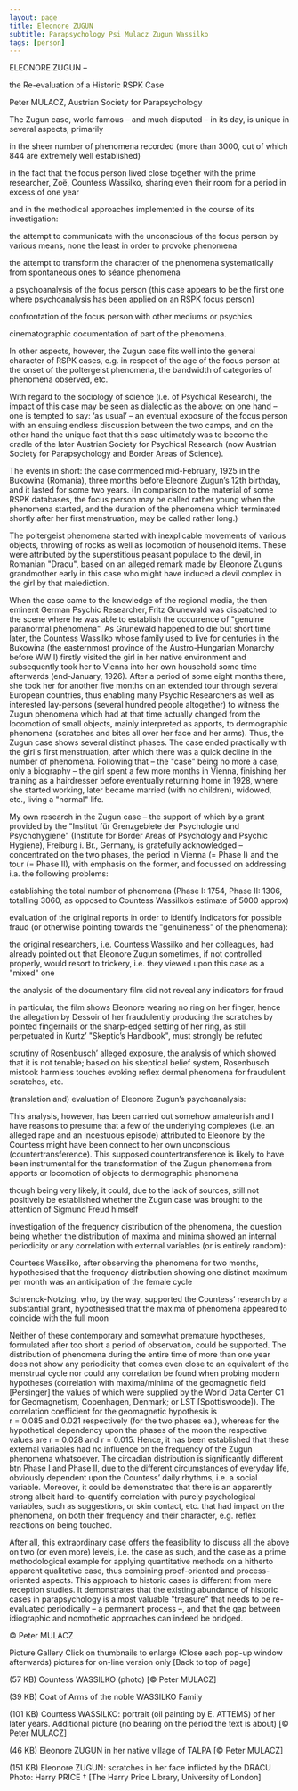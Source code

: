 ```yaml
---
layout: page
title: Eleonore ZUGUN
subtitle: Parapsychology Psi Mulacz Zugun Wassilko
tags: [person]
---
```


ELEONORE ZUGUN –

the Re-evaluation of a Historic RSPK Case

Peter MULACZ, Austrian Society for Parapsychology


The Zugun case, world famous – and much disputed – in its day, is unique in several aspects, primarily

in the sheer number of phenomena recorded (more than 3000, out of which 844 are extremely well established)

in the fact that the focus person lived close together with the prime researcher, Zoë, Countess Wassilko, sharing even their room for a period in excess of one year

and in the methodical approaches implemented in the course of its investigation:

the attempt to communicate with the unconscious of the focus person by various means, none the least in order to provoke phenomena

the attempt to transform the character of the phenomena systematically from spontaneous ones to séance phenomena

a psychoanalysis of the focus person (this case appears to be the first one where psychoanalysis has been applied on an RSPK focus person)

confrontation of the focus person with other mediums or psychics

cinematographic documentation of part of the phenomena.

In other aspects, however, the Zugun case fits well into the general character of RSPK cases, e.g. in respect of the age of the focus person at the onset of the  poltergeist phenomena, the bandwidth of categories of phenomena observed,  etc.

With regard to the sociology of science (i.e. of Psychical Research), the impact of this case may be seen as dialectic as the above: on one hand – one is tempted to say: ‘as usual’ – an eventual exposure of the focus person with an ensuing endless discussion between the two camps, and on the other hand the unique fact that this case ultimately was to become the cradle of the later Austrian Society for Psychical Research (now Austrian Society for Parapsychology and Border Areas of Science).

The events in short: the case commenced mid-February, 1925 in the Bukowina  (Romania), three months before Eleonore Zugun’s 12th birthday, and it lasted  for some two years. (In comparison to the material of some RSPK databases,  the focus person may be called rather young when the phenomena started,  and the duration of the phenomena which terminated shortly after her first  menstruation, may be called rather long.)

The poltergeist phenomena started with inexplicable movements of various  objects, throwing of rocks as well as locomotion of household items. These were attributed by the superstitious peasant populace to the devil, in   Romanian "Dracu", based on an alleged remark made by Eleonore Zugun’s  grandmother early in this case who might have induced a devil complex in the  girl by that malediction.

When the case came to the knowledge of the regional media, the then eminent German Psychic Researcher, Fritz Grunewald was dispatched to the scene where he was able to establish the occurrence of "genuine paranormal phenomena". As Grunewald happened to die but short time later, the Countess Wassilko whose family used to live for centuries in the Bukowina (the easternmost province of the Austro-Hungarian Monarchy before WW I) firstly visited the girl in her native environment and subsequently took her to Vienna into her own household some time afterwards (end-January, 1926). After a period of some eight months there, she took her for another five months on an extended tour through several European countries, thus enabling many Psychic Researchers as well as interested lay-persons (several hundred people altogether) to witness the Zugun phenomena which had at that time actually changed from the locomotion of small objects, mainly interpreted as apports, to dermographic phenomena (scratches and bites all over her face and her arms). Thus, the Zugun case shows several distinct phases. The case ended practically with the girl's first menstruation, after which there was a quick decline in the number of phenomena. Following that – the "case" being no more a case, only a biography – the girl spent a few more months in Vienna, finishing her training as a hairdresser before eventually returning home in 1928, where she started working, later became married (with no children), widowed, etc., living a "normal" life.

My own research in the Zugun case – the support of which by a grant provided by the "Institut für Grenzgebiete der Psychologie und Psychohygiene" (Institute for Border Areas of Psychology and Psychic Hygiene), Freiburg i. Br., Germany, is gratefully acknowledged – concentrated on the two phases, the period in Vienna (= Phase I) and the tour (= Phase II), with emphasis on the former, and focussed on addressing i.a. the following problems:

establishing the total number of phenomena (Phase I: 1754, Phase II: 1306, totalling 3060, as opposed to Countess Wassilko’s estimate of 5000 approx)

evaluation of the original reports in order to identify indicators for possible fraud (or otherwise pointing towards the "genuineness" of the phenomena):

the original researchers, i.e. Countess Wassilko and her colleagues, had already pointed out that Eleonore Zugun sometimes, if not controlled properly, would resort to trickery, i.e. they viewed upon this case as a "mixed" one

the analysis of the documentary film did not reveal any indicators for fraud

in particular, the film shows Eleonore wearing no ring on her finger, hence the allegation by Dessoir of her fraudulently producing the scratches by pointed fingernails or the sharp-edged setting of her ring, as still perpetuated in Kurtz’ "Skeptic’s Handbook", must strongly be refuted

scrutiny of Rosenbusch’ alleged exposure, the analysis of which showed that it is not tenable; based on his skeptical belief system, Rosenbusch mistook harmless touches evoking reflex dermal phenomena for fraudulent scratches, etc.

(translation and) evaluation of Eleonore Zugun’s psychoanalysis:

This analysis, however, has been carried out somehow amateurish and I have reasons to presume that a few of the underlying complexes (i.e. an alleged rape and an incestuous episode) attributed to Eleonore by the Countess might have been connect to her own unconscious (countertransference). This supposed countertransference is likely to have been instrumental for the transformation of the Zugun phenomena from apports or locomotion of objects to dermographic phenomena

though being very likely, it could, due to the lack of sources, still not positively be established whether the Zugun case was brought to the attention of Sigmund Freud himself

investigation of the frequency distribution of the phenomena, the question being whether the distribution of maxima and minima showed an internal periodicity or any correlation with external variables (or is entirely random):

Countess Wassilko, after observing the phenomena for two months, hypothesised that the frequency distribution showing one distinct maximum per month was an anticipation of the female cycle

Schrenck-Notzing, who, by the way, supported the Countess’ research by a substantial grant, hypothesised that the maxima of phenomena appeared to coincide with the full moon

Neither of these contemporary and somewhat premature hypotheses, formulated after too short a period of observation, could be supported.  The distribution of phenomena during the entire time of more than one year does not show any periodicity that comes even close to an equivalent of the menstrual cycle nor could any correlation be found when probing modern hypotheses (correlation with maxima/minima of the geomagnetic field [Persinger] the values of which were supplied by the World Data Center C1 for Geomagnetism, Copenhagen, Denmark; or LST [Spottiswoode]). The correlation coefficient for the geomagnetic hypothesis is                    
r = 0.085 and 0.021 respectively
(for the two phases ea.), whereas for the hypothetical dependency upon the phases of the moon the respective values are
r = 0.028 and r = 0.015.
Hence, it has been established that these external variables had no influence on the frequency of the Zugun phenomena whatsoever. The circadian distribution is significantly different btn Phase I and Phase II, due to the different circumstances of everyday life, obviously dependent upon the Countess’ daily rhythms, i.e. a social variable. Moreover, it could be demonstrated that there is an apparently strong albeit hard-to-quantify correlation with purely psychological variables, such as suggestions, or skin contact, etc. that had impact on the phenomena, on both their frequency and their character, e.g. reflex reactions on being touched.

After all, this extraordinary case offers the feasibility to discuss all the above on two (or even more) levels, i.e. the case as such, and the case as a prime methodological example for applying quantitative methods on a hitherto apparent qualitative case, thus combining proof-oriented and process-oriented aspects. This approach to historic cases is different from mere reception studies. It demonstrates that the existing abundance of historic cases in parapsychology is a most valuable "treasure" that needs to be re-evaluated periodically  –  a permanent process  –, and that the gap between idiographic and nomothetic approaches can indeed be bridged.



© Peter MULACZ


Picture Gallery                           Click on thumbnails to enlarge
(Close each pop-up window afterwards)
pictures for on-line version only                            [Back to top of page]

(57 KB)
Countess WASSILKO (photo)  [© Peter MULACZ]

(39 KB)
Coat of Arms of the noble WASSILKO Family

(101 KB)
Countess WASSILKO:   portrait (oil painting by E. ATTEMS) of her later years.  Additional picture (no bearing on the period the text is about)   [© Peter MULACZ]

(46 KB)
Eleonore ZUGUN in her native village of TALPA
[© Peter MULACZ]

(151 KB)
Eleonore ZUGUN:
scratches in her face inflicted by the DRACU
Photo: Harry PRICE † [The Harry Price Library, University of London]

 